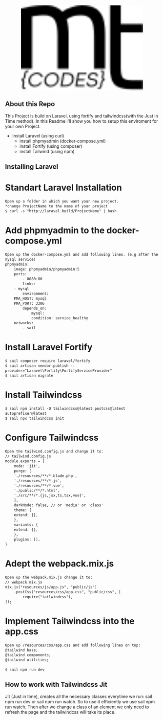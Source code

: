 <p align="center"><a href="https://laravel.com" target="_blank"><img src="https://github.com/mtaopp/laravel-fortify/blob/main/public/svg/logo.svg" width="400"></a></p>

## About this Repo

This Project is build on Laravel, using fortify and tailwindcss(with the Just in Time method).
In this Readme i'll show you how to setup this enviroment for
your own Project.

- Install Laravel (using curl)
    - install phpmyadmin (docker-compose.yml)
    - install Fortify (using composer)
    - install Tailwind (using npm)


## Installing Laravel

# Standart Laravel Installation
    Open up a folder in which you want your new project.
    *change ProjectName to the name of your project
    $ curl -s "http://laravel.build/ProjectName" | bash

# Add phpmyadmin to the docker-compose.yml
    Open up the docker-compose.yml and add following lines. (e.g after the mysql service)
    phpmyadmin:
        image: phpmyadmin/phpmyadmin:5
        ports:
            - 8080:80
            links:
        - mysql
            environment:
        PMA_HOST: mysql
        PMA_PORT: 3306
            depends_on:
                mysql:
                condition: service_healthy
        networks:
            - sail

# Install Laravel Fortify
    $ sail composer require laravel/fortify
    $ sail artisan vendor:publish --provider="Laravel\Fortify\FortifyServiceProvider"
    $ sail artisan migrate

# Install Tailwindcss
    $ sail npm install -D tailwindcss@latest postcss@latest autoprefixer@latest
    $ sail npx tailwindcss init

# Configure Tailwindcss
    Open the tailwind.config.js and change it to:
    // tailwind.config.js
    module.exports = {
        mode: 'jit',
        purge: [
        './resources/**/*.blade.php',
        './resources/**/*.js',
        './resources/**/*.vue',
        './public/**/*.html',
        './src/**/*.{js,jsx,ts,tsx,vue}',
        ],
        darkMode: false, // or 'media' or 'class'
        theme: {
        extend: {},
        },
        variants: {
        extend: {},
        },
        plugins: [],
    }

# Adept the webpack.mix.js
    Open up the webpack.mix.js change it to:
    // webpack.mix.js
    mix.js("resources/js/app.js", "public/js")
        .postCss("resources/css/app.css", "public/css", [
            require("tailwindcss"),
    ]);

# Implement Tailwindcss into the app.css
    Open up /resources/css/app.css and add following lines on top:
    @tailwind base;
    @tailwind components;
    @tailwind utilities;

    $ sail npm run dev

## How to work with Tailwindcss Jit
Jit (Just in time), creates all the necessary classes everytime
we run: sail npm run dev or sail npm run watch.
So to use it efficiently we use sail npm run watch.
Then after we change a class of an element we only need to refresh the
page and the tailwindcss will take its place.
